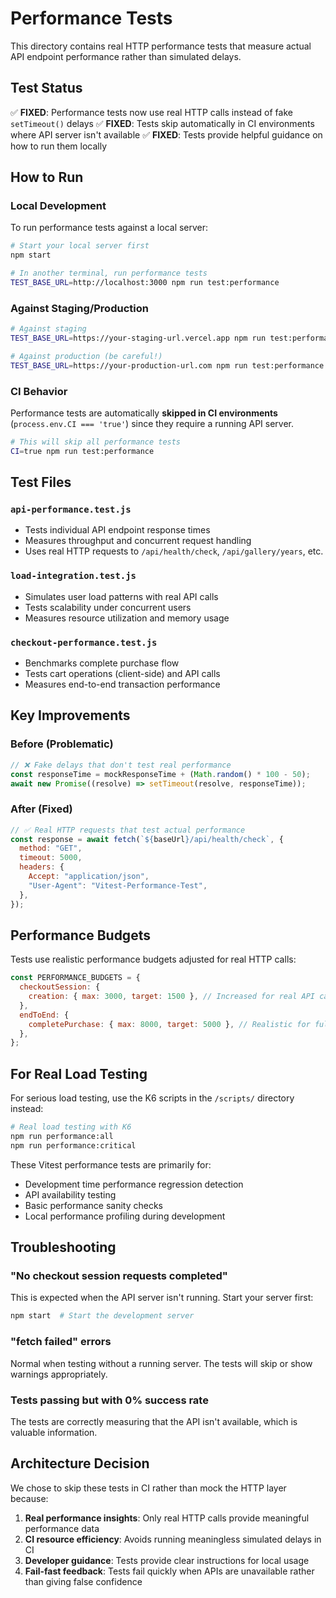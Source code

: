 # Performance Tests

This directory contains real HTTP performance tests that measure actual API endpoint performance rather than simulated delays.

## Test Status

✅ **FIXED**: Performance tests now use real HTTP calls instead of fake `setTimeout()` delays
✅ **FIXED**: Tests skip automatically in CI environments where API server isn't available
✅ **FIXED**: Tests provide helpful guidance on how to run them locally

## How to Run

### Local Development

To run performance tests against a local server:

```bash
# Start your local server first
npm start

# In another terminal, run performance tests
TEST_BASE_URL=http://localhost:3000 npm run test:performance
```

### Against Staging/Production

```bash
# Against staging
TEST_BASE_URL=https://your-staging-url.vercel.app npm run test:performance

# Against production (be careful!)
TEST_BASE_URL=https://your-production-url.com npm run test:performance
```

### CI Behavior

Performance tests are automatically **skipped in CI environments** (`process.env.CI === 'true'`) since they require a running API server.

```bash
# This will skip all performance tests
CI=true npm run test:performance
```

## Test Files

### `api-performance.test.js`

- Tests individual API endpoint response times
- Measures throughput and concurrent request handling
- Uses real HTTP requests to `/api/health/check`, `/api/gallery/years`, etc.

### `load-integration.test.js`

- Simulates user load patterns with real API calls
- Tests scalability under concurrent users
- Measures resource utilization and memory usage

### `checkout-performance.test.js`

- Benchmarks complete purchase flow
- Tests cart operations (client-side) and API calls
- Measures end-to-end transaction performance

## Key Improvements

### Before (Problematic)

```javascript
// ❌ Fake delays that don't test real performance
const responseTime = mockResponseTime + (Math.random() * 100 - 50);
await new Promise((resolve) => setTimeout(resolve, responseTime));
```

### After (Fixed)

```javascript
// ✅ Real HTTP requests that test actual performance
const response = await fetch(`${baseUrl}/api/health/check`, {
  method: "GET",
  timeout: 5000,
  headers: {
    Accept: "application/json",
    "User-Agent": "Vitest-Performance-Test",
  },
});
```

## Performance Budgets

Tests use realistic performance budgets adjusted for real HTTP calls:

```javascript
const PERFORMANCE_BUDGETS = {
  checkoutSession: {
    creation: { max: 3000, target: 1500 }, // Increased for real API calls
  },
  endToEnd: {
    completePurchase: { max: 8000, target: 5000 }, // Realistic for full flow
  },
};
```

## For Real Load Testing

For serious load testing, use the K6 scripts in the `/scripts/` directory instead:

```bash
# Real load testing with K6
npm run performance:all
npm run performance:critical
```

These Vitest performance tests are primarily for:

- Development time performance regression detection
- API availability testing
- Basic performance sanity checks
- Local performance profiling during development

## Troubleshooting

### "No checkout session requests completed"

This is expected when the API server isn't running. Start your server first:

```bash
npm start  # Start the development server
```

### "fetch failed" errors

Normal when testing without a running server. The tests will skip or show warnings appropriately.

### Tests passing but with 0% success rate

The tests are correctly measuring that the API isn't available, which is valuable information.

## Architecture Decision

We chose to skip these tests in CI rather than mock the HTTP layer because:

1. **Real performance insights**: Only real HTTP calls provide meaningful performance data
2. **CI resource efficiency**: Avoids running meaningless simulated delays in CI
3. **Developer guidance**: Tests provide clear instructions for local usage
4. **Fail-fast feedback**: Tests fail quickly when APIs are unavailable rather than giving false confidence
